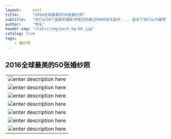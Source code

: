 ```yaml
---
layout:     post
title:      "2016全球最美的50张婚纱照"
subtitle:   "他们从50个国家的摄影师提交的接近9000张作品中.... 选出了他们认为最赞的这50张作品..."
author:     "佚名"
header-img: "static/img/post-bg-06.jpg"
catalog: true
tags:
    - 婚纱照
---
```


<h2 class="section-heading">2016全球最美的50张婚纱照</h2>

|     |
| --- |
| ![enter description here][1]   |
| ![enter description here][2]   |
| ![enter description here][3]   |
| ![enter description here][4]   |
| ![enter description here][5]   |
| ![enter description here][6]   |
| ![enter description here][7]   |


  [1]: http://ww1.sinaimg.cn/large/71be7325jw1fbfmjegc9rj20p02b6gx0.jpg
  [2]: http://ww2.sinaimg.cn/large/71be7325jw1fbfosrffp3j20p02sx1ax.jpg
  [3]: http://ww4.sinaimg.cn/large/71be7325jw1fbfot19bggj20p02e0qg7.jpg
  [4]: http://ww1.sinaimg.cn/large/71be7325jw1fbfotfzx30j20p03c3b0r.jpg
  [5]: http://ww1.sinaimg.cn/large/71be7325jw1fbfotosjeoj20p02vo1c9.jpg
  [6]: http://ww4.sinaimg.cn/large/71be7325jw1fbfou24x7kj20p02vgndr.jpg
  [7]: http://ww2.sinaimg.cn/large/71be7325jw1fbfoue7a4cj20p03qd7ms.jpg